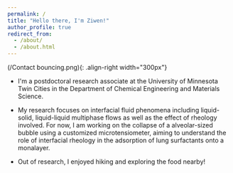 ```yaml
---
permalink: /
title: "Hello there, I'm Ziwen!"
author_profile: true
redirect_from: 
  - /about/
  - /about.html
---
```



(/Contact bouncing.png){: .align-right width="300px"}
* I'm a postdoctoral research associate at the University of Minnesota Twin Cities in the Department of Chemical Engineering and Materials Science.

* My research focuses on interfacial fluid phenomena including liquid-solid, liquid-liquid multiphase flows as well as the effect of rheology involved. For now, I am working on the collapse of a alveolar-sized bubble using a customized microtensiometer, aiming to understand the role of interfacial rheology in the adsorption of lung surfactants onto a monalayer.

* Out of research, I enjoyed hiking and exploring the food nearby!

